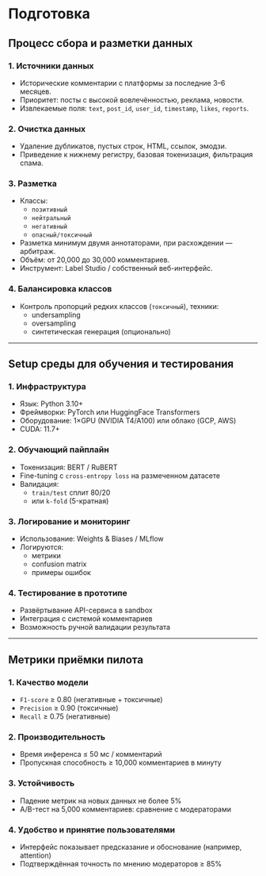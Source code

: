 # Подготовка
## Процесс сбора и разметки данных

### 1. Источники данных
- Исторические комментарии с платформы за последние 3–6 месяцев.
- Приоритет: посты с высокой вовлечённостью, реклама, новости.
- Извлекаемые поля: `text`, `post_id`, `user_id`, `timestamp`, `likes`, `reports`.

### 2. Очистка данных
- Удаление дубликатов, пустых строк, HTML, ссылок, эмодзи.
- Приведение к нижнему регистру, базовая токенизация, фильтрация спама.

### 3. Разметка
- Классы:
  - `позитивный`
  - `нейтральный`
  - `негативный`
  - `опасный/токсичный`
- Разметка минимум двумя аннотаторами, при расхождении — арбитраж.
- Объём: от 20,000 до 30,000 комментариев.
- Инструмент: Label Studio / собственный веб-интерфейс.

### 4. Балансировка классов
- Контроль пропорций редких классов (`токсичный`), техники:
  - undersampling
  - oversampling
  - синтетическая генерация (опционально)

---

## Setup среды для обучения и тестирования

### 1. Инфраструктура
- Язык: Python 3.10+
- Фреймворки: PyTorch или HuggingFace Transformers
- Оборудование: 1×GPU (NVIDIA T4/A100) или облако (GCP, AWS)
- CUDA: 11.7+

### 2. Обучающий пайплайн
- Токенизация: BERT / RuBERT
- Fine-tuning с `cross-entropy loss` на размеченном датасете
- Валидация:
  - `train/test` сплит 80/20
  - или `k-fold` (5-кратная)

### 3. Логирование и мониторинг
- Использование: Weights & Biases / MLflow
- Логируются:
  - метрики
  - confusion matrix
  - примеры ошибок

### 4. Тестирование в прототипе
- Развёртывание API-сервиса в sandbox
- Интеграция с системой комментариев
- Возможность ручной валидации результата

---

## Метрики приёмки пилота

### 1. Качество модели
- `F1-score` ≥ 0.80 (негативные + токсичные)
- `Precision` ≥ 0.90 (токсичные)
- `Recall` ≥ 0.75 (негативные)

### 2. Производительность
- Время инференса ≤ 50 мс / комментарий
- Пропускная способность ≥ 10,000 комментариев в минуту

### 3. Устойчивость
- Падение метрик на новых данных не более 5%
- A/B-тест на 5,000 комментариев: сравнение с модераторами

### 4. Удобство и принятие пользователями
- Интерфейс показывает предсказание и обоснование (например, attention)
- Подтверждённая точность по мнению модераторов ≥ 85%

